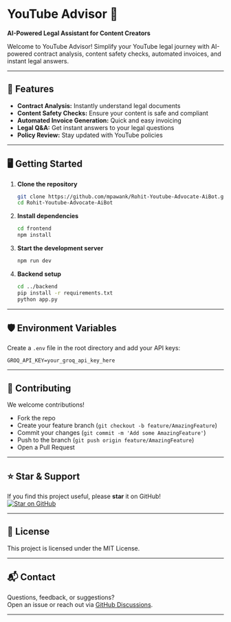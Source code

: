 # YouTube Advisor 🚀

**AI-Powered Legal Assistant for Content Creators**

Welcome to YouTube Advisor! Simplify your YouTube legal journey with AI-powered contract analysis, content safety checks, automated invoices, and instant legal answers.

---

## 🌟 Features

- **Contract Analysis:** Instantly understand legal documents
- **Content Safety Checks:** Ensure your content is safe and compliant
- **Automated Invoice Generation:** Quick and easy invoicing
- **Legal Q&A:** Get instant answers to your legal questions
- **Policy Review:** Stay updated with YouTube policies

---

## 🖥️ Getting Started

1. **Clone the repository**

   ```bash
   git clone https://github.com/mpawank/Rohit-Youtube-Advocate-AiBot.git
   cd Rohit-Youtube-Advocate-AiBot
   ```

2. **Install dependencies**

   ```bash
   cd frontend
   npm install
   ```

3. **Start the development server**

   ```bash
   npm run dev
   ```

4. **Backend setup**
   ```bash
   cd ../backend
   pip install -r requirements.txt
   python app.py
   ```

---

## 🛡️ Environment Variables

Create a `.env` file in the root directory and add your API keys:

```env
GROQ_API_KEY=your_groq_api_key_here
```

---

## 🤝 Contributing

We welcome contributions!

- Fork the repo
- Create your feature branch (`git checkout -b feature/AmazingFeature`)
- Commit your changes (`git commit -m 'Add some AmazingFeature'`)
- Push to the branch (`git push origin feature/AmazingFeature`)
- Open a Pull Request

---

## ⭐ Star & Support

If you find this project useful, please **star** it on GitHub!  
[![Star on GitHub](https://img.shields.io/github/stars/mpawank/Rohit-Youtube-Advocate-AiBot?style=social)](https://github.com/mpawank/Rohit-Youtube-Advocate-AiBot)

---

## 📄 License

This project is licensed under the MIT License.

---

## 📬 Contact

Questions, feedback, or suggestions?  
Open an issue or reach out via [GitHub Discussions](https://github.com/mpawank/Rohit-Youtube-Advocate-AiBot/discussions).

---
